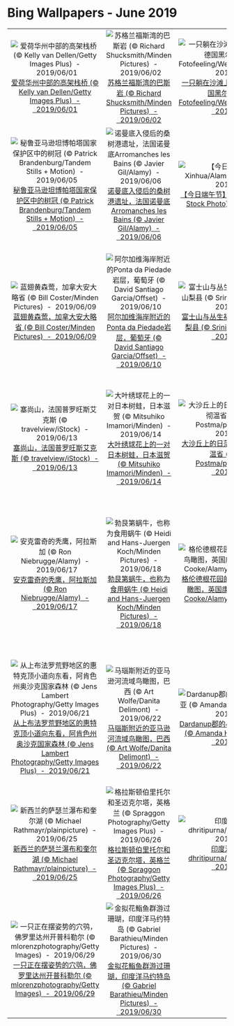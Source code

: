 # Bing Wallpapers - June 2019

| | | | |
|:-------------------------:|:-------------------------:|:-------------------------:|:-------------------------:|
| ![爱荷华州中部的高架栈桥 (© Kelly van Dellen/Getty Images Plus)  -  2019/06/01](https://cn.bing.com/th?id=OHR.HighTrestleTrail_ZH-CN4499525731_UHD.jpg&w=480)[爱荷华州中部的高架栈桥 (© Kelly van Dellen/Getty Images Plus)  -  2019/06/01](https://cn.bing.com/th?id=OHR.HighTrestleTrail_ZH-CN4499525731_UHD.jpg) | ![苏格兰福斯湾的巴斯岩 (© Richard Shucksmith/Minden Pictures)  -  2019/06/02](https://cn.bing.com/th?id=OHR.BassRock_ZH-CN4418828352_UHD.jpg&w=480)[苏格兰福斯湾的巴斯岩 (© Richard Shucksmith/Minden Pictures)  -  2019/06/02](https://cn.bing.com/th?id=OHR.BassRock_ZH-CN4418828352_UHD.jpg) | ![一只躺在沙滩上的港海豹幼崽，德国黑尔戈兰岛 (© Fotofeeling/Westend61/Offset)  -  2019/06/03](https://cn.bing.com/th?id=OHR.HeligolandSealPup_ZH-CN4217382978_UHD.jpg&w=480)[一只躺在沙滩上的港海豹幼崽，德国黑尔戈兰岛 (© Fotofeeling/Westend61/Offset)  -  2019/06/03](https://cn.bing.com/th?id=OHR.HeligolandSealPup_ZH-CN4217382978_UHD.jpg) | ![摩洛哥扎戈拉附近的椰枣树林 (© Frans Lemmens/Getty Images)  -  2019/06/04](https://cn.bing.com/th?id=OHR.VastPalmGrove_ZH-CN4145018538_UHD.jpg&w=480)[摩洛哥扎戈拉附近的椰枣树林 (© Frans Lemmens/Getty Images)  -  2019/06/04](https://cn.bing.com/th?id=OHR.VastPalmGrove_ZH-CN4145018538_UHD.jpg) |
| ![秘鲁亚马逊坦博帕塔国家保护区中的树冠 (© Patrick Brandenburg/Tandem Stills + Motion)  -  2019/06/05](https://cn.bing.com/th?id=OHR.PeruvianRainforest_ZH-CN4066508593_UHD.jpg&w=480)[秘鲁亚马逊坦博帕塔国家保护区中的树冠 (© Patrick Brandenburg/Tandem Stills + Motion)  -  2019/06/05](https://cn.bing.com/th?id=OHR.PeruvianRainforest_ZH-CN4066508593_UHD.jpg) | ![诺曼底入侵后的桑树港遗址，法国诺曼底Arromanches les Bains (© Javier Gil/Alamy)  -  2019/06/06](https://cn.bing.com/th?id=OHR.MulberryArtificialHarbour_ZH-CN3973249802_UHD.jpg&w=480)[诺曼底入侵后的桑树港遗址，法国诺曼底Arromanches les Bains (© Javier Gil/Alamy)  -  2019/06/06](https://cn.bing.com/th?id=OHR.MulberryArtificialHarbour_ZH-CN3973249802_UHD.jpg) | ![【今日端午节】 (© Xinhua/Alamy Stock Photo)  -  2019/06/07](https://cn.bing.com/th?id=OHR.dragonboat_ZH-CN0697680986_UHD.jpg&w=480)[【今日端午节】 (© Xinhua/Alamy Stock Photo)  -  2019/06/07](https://cn.bing.com/th?id=OHR.dragonboat_ZH-CN0697680986_UHD.jpg) | ![吉利群岛上生长着珊瑚的人工珊瑚礁，印度尼西亚 (© fenkieandreas/Getty Images Plus)  -  2019/06/08](https://cn.bing.com/th?id=OHR.Biorocks_ZH-CN7851264095_UHD.jpg&w=480)[吉利群岛上生长着珊瑚的人工珊瑚礁，印度尼西亚 (© fenkieandreas/Getty Images Plus)  -  2019/06/08](https://cn.bing.com/th?id=OHR.Biorocks_ZH-CN7851264095_UHD.jpg) |
| ![蓝翅黄森莺，加拿大安大略省 (© Bill Coster/Minden Pictures)  -  2019/06/09](https://cn.bing.com/th?id=OHR.OntWarbler_ZH-CN7999782156_UHD.jpg&w=480)[蓝翅黄森莺，加拿大安大略省 (© Bill Coster/Minden Pictures)  -  2019/06/09](https://cn.bing.com/th?id=OHR.OntWarbler_ZH-CN7999782156_UHD.jpg) | ![阿尔加维海岸附近的Ponta da Piedade岩层，葡萄牙 (© David Santiago Garcia/Offset)  -  2019/06/10](https://cn.bing.com/th?id=OHR.PontadaPiedade_ZH-CN7717691454_UHD.jpg&w=480)[阿尔加维海岸附近的Ponta da Piedade岩层，葡萄牙 (© David Santiago Garcia/Offset)  -  2019/06/10](https://cn.bing.com/th?id=OHR.PontadaPiedade_ZH-CN7717691454_UHD.jpg) | ![富士山与丛生福禄考花田，日本山梨县 (© Srinil/shutterstock)  -  2019/06/11](https://cn.bing.com/th?id=OHR.FujiSakura_ZH-CN8005792871_UHD.jpg&w=480)[富士山与丛生福禄考花田，日本山梨县 (© Srinil/shutterstock)  -  2019/06/11](https://cn.bing.com/th?id=OHR.FujiSakura_ZH-CN8005792871_UHD.jpg) | ![位于大本德国家公园的格兰德河和卡门山脉，得克萨斯州 (© Grant Ordelheide/Tandem Stills + Motion)  -  2019/06/12](https://cn.bing.com/th?id=OHR.RioGrande_ZH-CN8091224199_UHD.jpg&w=480)[位于大本德国家公园的格兰德河和卡门山脉，得克萨斯州 (© Grant Ordelheide/Tandem Stills + Motion)  -  2019/06/12](https://cn.bing.com/th?id=OHR.RioGrande_ZH-CN8091224199_UHD.jpg) |
| ![塞尚山，法国普罗旺斯艾克斯 (© travelview/iStock)  -  2019/06/13](https://cn.bing.com/th?id=OHR.SainteVictoireCezanneBirthday_ZH-CN8216109812_UHD.jpg&w=480)[塞尚山，法国普罗旺斯艾克斯 (© travelview/iStock)  -  2019/06/13](https://cn.bing.com/th?id=OHR.SainteVictoireCezanneBirthday_ZH-CN8216109812_UHD.jpg) | ![大叶绣球花上的一对日本树蛙，日本滋贺 (© Mitsuhiko Imamori/Minden)  -  2019/06/14](https://cn.bing.com/th?id=OHR.TreeFrog_ZH-CN9016355758_UHD.jpg&w=480)[大叶绣球花上的一对日本树蛙，日本滋贺 (© Mitsuhiko Imamori/Minden)  -  2019/06/14](https://cn.bing.com/th?id=OHR.TreeFrog_ZH-CN9016355758_UHD.jpg) | ![大沙丘上的日落，加拿大萨斯喀彻温省 (© Robert Postma/plainpicture)  -  2019/06/15](https://cn.bing.com/th?id=OHR.SaskFlowers_ZH-CN9497517721_UHD.jpg&w=480)[大沙丘上的日落，加拿大萨斯喀彻温省 (© Robert Postma/plainpicture)  -  2019/06/15](https://cn.bing.com/th?id=OHR.SaskFlowers_ZH-CN9497517721_UHD.jpg) | ![南非卡拉哈迪跨界公园的雄性非洲狮和它的幼崽 (© Richard Du Toit/Minden Pictures)  -  2019/06/16](https://cn.bing.com/th?id=OHR.PantheraLeoDad_ZH-CN9580668524_UHD.jpg&w=480)[南非卡拉哈迪跨界公园的雄性非洲狮和它的幼崽 (© Richard Du Toit/Minden Pictures)  -  2019/06/16](https://cn.bing.com/th?id=OHR.PantheraLeoDad_ZH-CN9580668524_UHD.jpg) |
| ![安克雷奇的秃鹰，阿拉斯加 (© Ron Niebrugge/Alamy)  -  2019/06/17](https://cn.bing.com/th?id=OHR.AlaskaEagle_ZH-CN9957205086_UHD.jpg&w=480)[安克雷奇的秃鹰，阿拉斯加 (© Ron Niebrugge/Alamy)  -  2019/06/17](https://cn.bing.com/th?id=OHR.AlaskaEagle_ZH-CN9957205086_UHD.jpg) | ![勃艮第蜗牛，也称为食用蜗牛 (© Heidi and Hans-Juergen Koch/Minden Pictures)  -  2019/06/18](https://cn.bing.com/th?id=OHR.HelixPomatia_ZH-CN9785223494_UHD.jpg&w=480)[勃艮第蜗牛，也称为食用蜗牛 (© Heidi and Hans-Juergen Koch/Minden Pictures)  -  2019/06/18](https://cn.bing.com/th?id=OHR.HelixPomatia_ZH-CN9785223494_UHD.jpg) | ![格伦德根花园的樱桃月桂树迷宫鸟瞰图，英国康沃尔 (© Richard Cooke/Alamy)  -  2019/06/19](https://cn.bing.com/th?id=OHR.CherryLaurelMaze_ZH-CN9887470516_UHD.jpg&w=480)[格伦德根花园的樱桃月桂树迷宫鸟瞰图，英国康沃尔 (© Richard Cooke/Alamy)  -  2019/06/19](https://cn.bing.com/th?id=OHR.CherryLaurelMaze_ZH-CN9887470516_UHD.jpg) | ![一种常见茅膏菜（圆叶茅膏菜)的粘性叶片，法国孚日省 (© Christophe Sidamon-Pesson/Minden Pictures)  -  2019/06/20](https://cn.bing.com/th?id=OHR.CommonSundewVosges_ZH-CN0507660055_UHD.jpg&w=480)[一种常见茅膏菜（圆叶茅膏菜)的粘性叶片，法国孚日省 (© Christophe Sidamon-Pesson/Minden Pictures)  -  2019/06/20](https://cn.bing.com/th?id=OHR.CommonSundewVosges_ZH-CN0507660055_UHD.jpg) |
| ![从上布法罗荒野地区的惠特克顶小道向东看，阿肯色州奥沙克国家森林 (© Jens Lambert Photography/Getty Images Plus)  -  2019/06/21](https://cn.bing.com/th?id=OHR.HawksbillCrag_ZH-CN4429681235_UHD.jpg&w=480)[从上布法罗荒野地区的惠特克顶小道向东看，阿肯色州奥沙克国家森林 (© Jens Lambert Photography/Getty Images Plus)  -  2019/06/21](https://cn.bing.com/th?id=OHR.HawksbillCrag_ZH-CN4429681235_UHD.jpg) | ![马瑙斯附近的亚马逊河流域鸟瞰图，巴西 (© Art Wolfe/Danita Delimont)  -  2019/06/22](https://cn.bing.com/th?id=OHR.ManausBasin_ZH-CN4303809335_UHD.jpg&w=480)[马瑙斯附近的亚马逊河流域鸟瞰图，巴西 (© Art Wolfe/Danita Delimont)  -  2019/06/22](https://cn.bing.com/th?id=OHR.ManausBasin_ZH-CN4303809335_UHD.jpg) | ![Dardanup郡的小矮人村，澳大利亚 (© Amanda Hughes/Alamy)  -  2019/06/23](https://cn.bing.com/th?id=OHR.Gnomesville_ZH-CN4402652527_UHD.jpg&w=480)[Dardanup郡的小矮人村，澳大利亚 (© Amanda Hughes/Alamy)  -  2019/06/23](https://cn.bing.com/th?id=OHR.Gnomesville_ZH-CN4402652527_UHD.jpg) | ![吕宋岛上的萤火虫环绕着榄仁树，菲律宾南甘马粦省 (© Jurgen Freund/Minden Pictures)  -  2019/06/24](https://cn.bing.com/th?id=OHR.PhilippinesFirefly_ZH-CN4519927697_UHD.jpg&w=480)[吕宋岛上的萤火虫环绕着榄仁树，菲律宾南甘马粦省 (© Jurgen Freund/Minden Pictures)  -  2019/06/24](https://cn.bing.com/th?id=OHR.PhilippinesFirefly_ZH-CN4519927697_UHD.jpg) |
| ![新西兰的萨瑟兰瀑布和奎尔湖 (© Michael Rathmayr/plainpicture)  -  2019/06/25](https://cn.bing.com/th?id=OHR.SutherlandFalls_ZH-CN4602884079_UHD.jpg&w=480)[新西兰的萨瑟兰瀑布和奎尔湖 (© Michael Rathmayr/plainpicture)  -  2019/06/25](https://cn.bing.com/th?id=OHR.SutherlandFalls_ZH-CN4602884079_UHD.jpg) | ![格拉斯顿伯里托尔和圣迈克尔塔，英格兰 (© Spraggon Photography/Getty Images Plus)  -  2019/06/26](https://cn.bing.com/th?id=OHR.GlastonburyTor_ZH-CN4673691420_UHD.jpg&w=480)[格拉斯顿伯里托尔和圣迈克尔塔，英格兰 (© Spraggon Photography/Getty Images Plus)  -  2019/06/26](https://cn.bing.com/th?id=OHR.GlastonburyTor_ZH-CN4673691420_UHD.jpg) | ![印度活根桥 (© dhritipurna/Shutterstock)  -  2019/06/27](https://cn.bing.com/th?id=OHR.RootBridge_ZH-CN5173953292_UHD.jpg&w=480)[印度活根桥 (© dhritipurna/Shutterstock)  -  2019/06/27](https://cn.bing.com/th?id=OHR.RootBridge_ZH-CN5173953292_UHD.jpg) | ![蒙特勒和日内瓦湖，瑞士 (© Westend61/Getty Images)  -  2019/06/28](https://cn.bing.com/th?id=OHR.Montreux_ZH-CN5485205583_UHD.jpg&w=480)[蒙特勒和日内瓦湖，瑞士 (© Westend61/Getty Images)  -  2019/06/28](https://cn.bing.com/th?id=OHR.Montreux_ZH-CN5485205583_UHD.jpg) |
| ![一只正在摆姿势的穴鸮，佛罗里达州开普科勒尔 (© mlorenzphotography/Getty Images)  -  2019/06/29](https://cn.bing.com/th?id=OHR.BurrowingOwlet_ZH-CN5583013899_UHD.jpg&w=480)[一只正在摆姿势的穴鸮，佛罗里达州开普科勒尔 (© mlorenzphotography/Getty Images)  -  2019/06/29](https://cn.bing.com/th?id=OHR.BurrowingOwlet_ZH-CN5583013899_UHD.jpg) | ![金拟花鮨鱼群游过珊瑚，印度洋马约特岛 (© Gabriel Barathieu/Minden Pictures)  -  2019/06/30](https://cn.bing.com/th?id=OHR.RedAnthiasCoralMayotte_ZH-CN5646370533_UHD.jpg&w=480)[金拟花鮨鱼群游过珊瑚，印度洋马约特岛 (© Gabriel Barathieu/Minden Pictures)  -  2019/06/30](https://cn.bing.com/th?id=OHR.RedAnthiasCoralMayotte_ZH-CN5646370533_UHD.jpg) |  |  |

